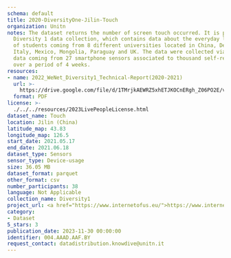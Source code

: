 ```yaml
---
schema: default
title: 2020-DiversityOne-Jilin-Touch
organization: Unitn
notes: The dataset returns the number of screen touch occurred. It is part of Wenet
  Diversity 1 data collection, which contains data about the everyday life activities
  of students coming from 8 different universities located in China, Denmark, India,
  Italy, Mexico, Mongolia, Paraguay and UK. The data were collected via questionnaires,
  data coming from 27 smartphone sensors associated to thousand self-reported annotations
  over a period of 4 weeks.
resources:
- name: 2022_WeNet_Diversity1_Technical-Report(2020-2021)
  url: >-
    https://drive.google.com/file/d/1TMrjkAEWRZ5xhETJKOCnERgh_Z06PO2E/view?usp=drive_link
  format: PDF
license: >-
  ./../../resources/2023LivePeopleLicense.html
dataset_name: Touch
location: Jilin (China)
latitude_map: 43.83
longitude_map: 126.5
start_date: 2021.05.17
end_date: 2021.06.18
dataset_type: Sensors
sensor_type: Device-usage
size: 36.05 MB
dataset_format: parquet
other_format: csv
number_participants: 38
language: Not Applicable
collection_name: Diversity1
project_url: <a href="https://www.internetofus.eu/">https://www.internetofus.eu/</a>
category:
- Dataset
5_stars: 3
publication_date: 2023-11-30 00:00:00
identifier: 004.AAAD.AAF.BY
request_contact: datadistribution.knowdive@unitn.it
---
```

